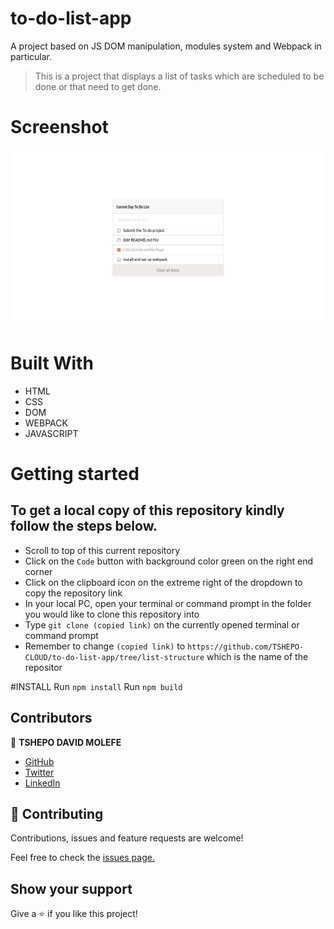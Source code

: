 # to-do-list-app
A project based on JS DOM manipulation, modules system and Webpack in particular. 


> This is a project that displays a list of tasks which are scheduled to be done or that need to get done.
# Screenshot
![screenshot](screenshot.png)
# Built With

- HTML
- CSS
- DOM
- WEBPACK
- JAVASCRIPT
# Getting started

## To get a local copy of this repository kindly follow the steps below.
- Scroll to top of this current repository
- Click on the `Code` button with background color green on the right end corner
- Click on the clipboard icon on the extreme right of the dropdown to copy the repository link
- In your local PC, open your terminal or command prompt in the folder you would like to clone this repository into
- Type `git clone (copied link)` on the currently opened terminal or command prompt
- Remember to change `(copied link)` to `https://github.com/TSHEPO-CLOUD/to-do-list-app/tree/list-structure` which is the name of the repositor

#INSTALL
Run `npm install`
Run `npm build`

## Contributors

👤 **TSHEPO DAVID MOLEFE**

- [GitHub](https://github.com/TSHEPO-CLOUD)
- [Twitter](https://twitter.com/tshepomolefem)
- [LinkedIn](https://www.linkedin.com/in/tshepo-molefe-8153313b)


## 🤝 Contributing

Contributions, issues and feature requests are welcome!

Feel free to check the [issues page.](https://github.com/TSHEPO-CLOUD/to-do-list-app/issues/3)

## Show your support

Give a ⭐️ if you like this project!

